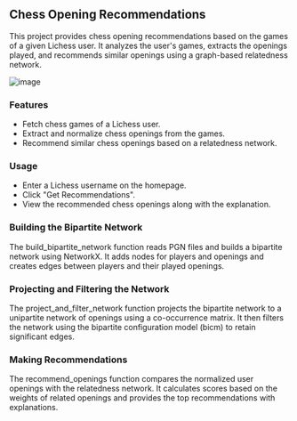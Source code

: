## Chess Opening Recommendations
This project provides chess opening recommendations based on the games of a given Lichess user. It analyzes the user's games, extracts the openings played, and recommends similar openings using a graph-based relatedness network.

![image](https://github.com/shayvana/openingrecs/assets/19787070/a7890b6e-49fb-4668-ae99-5a27295197b3)

### Features
* Fetch chess games of a Lichess user.
* Extract and normalize chess openings from the games.
* Recommend similar chess openings based on a relatedness network.

### Usage
* Enter a Lichess username on the homepage.
* Click "Get Recommendations".
* View the recommended chess openings along with the explanation.

### Building the Bipartite Network
The build_bipartite_network function reads PGN files and builds a bipartite network using NetworkX. It adds nodes for players and openings and creates edges between players and their played openings.

### Projecting and Filtering the Network
The project_and_filter_network function projects the bipartite network to a unipartite network of openings using a co-occurrence matrix. It then filters the network using the bipartite configuration model (bicm) to retain significant edges.

### Making Recommendations
The recommend_openings function compares the normalized user openings with the relatedness network. It calculates scores based on the weights of related openings and provides the top recommendations with explanations.
